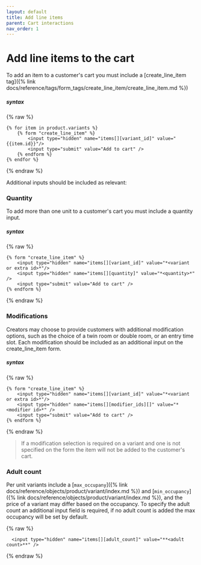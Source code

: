 ```yaml
---
layout: default
title: Add line items
parent: Cart interactions
nav_order: 1
---
```


# Add line items to the cart
To add an item to a customer's cart you must include a [create_line_item tag]({% link docs/reference/tags/form_tags/create_line_item/create_line_item.md %})

##### syntax
{% raw %}
```liquid
{% for item in product.variants %}
    {% form "create_line_item" %}
        <input type="hidden" name="items[][variant_id]" value="{{item.id}}"/>
        <input type="submit" value="Add to cart" />
    {% endform %}
{% endfor %}
```
{% endraw %}

Additional inputs should be included as relevant:

### Quantity
To add more than one unit to a customer's cart you must include a quantity input.

##### syntax
{% raw %}
```liquid
{% form "create_line_item" %}
    <input type="hidden" name="items[][variant_id]" value="*<variant or extra id>*"/>
    <input type="hidden" name="items[][quantity]" value="*<quantity>*" />
    <input type="submit" value="Add to cart" />
{% endform %}
```
{% endraw %}

### Modifications
Creators may choose to provide customers with additional modification options, such as the choice of a twin room or double room, or an entry time slot. Each modification should be included as an additional input on the create_line_item form. 

##### syntax
{% raw %}
```liquid
{% form "create_line_item" %}
    <input type="hidden" name="items[][variant_id]" value="*<variant or extra id>*"/>
    <input type="hidden" name="items[][modifier_ids][]" value="*<modifier id>*" />
    <input type="submit" value="Add to cart" />
{% endform %}
```
{% endraw %}

> If a modification selection is required on a variant and one is not specified on the form the item will not be added to the customer's cart.

### Adult count
Per unit variants include a [`max_occupany`]({% link docs/reference/objects/product/variant/index.md %}) and [`min_occupancy`]({% link docs/reference/objects/product/variant/index.md %}), and the price of a variant may differ based on the occupancy.
To specify the adult count an additional input field is required, if no adult count is added the max occupancy will be set by default.

{% raw %}
```liquid
  <input type="hidden" name="items[][adult_count]" value="**<adult count>**" />
```
{% endraw %}